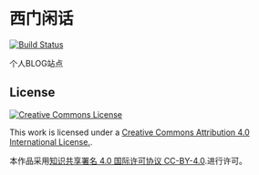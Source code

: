 西门闲话 
================================

[![Build Status](https://travis-ci.com/hashmaparraylist/hashmaparraylist.github.io.svg?branch=develop)](https://travis-ci.com/hashmaparraylist/hashmaparraylist.github.io)

个人BLOG站点

License
-------

[![Creative Commons License](https://i.creativecommons.org/l/by/4.0/88x31.png)](http://creativecommons.org/licenses/by/4.0/)

This work is licensed under a [Creative Commons Attribution 4.0 International License.](http://creativecommons.org/licenses/by/4.0/).

本作品采用[知识共享署名 4.0 国际许可协议 CC-BY-4.0](http://creativecommons.org/licenses/by/4.0/).进行许可。
